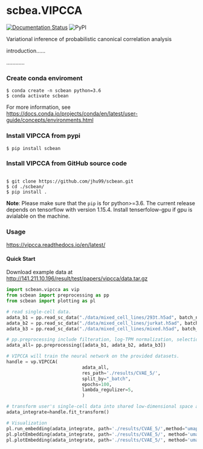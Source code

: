 # scbea.VIPCCA
[![Documentation Status](https://readthedocs.org/projects/vipcca/badge/?version=latest)](https://vipcca.readthedocs.io/en/latest/?badge=latest)
![PyPI](https://img.shields.io/pypi/v/scbean?color=blue)

Variational inference of probabilistic canonical correlation analysis

introduction......

............

### Create conda enviroment

```shell
$ conda create -n scbean python=3.6
$ conda activate scbean
```
For more information, see https://docs.conda.io/projects/conda/en/latest/user-guide/concepts/environments.html

### Install VIPCCA from pypi

```shell
$ pip install scbean
```

### Install VIPCCA from GitHub source code
```shell

$ git clone https://github.com/jhu99/scbean.git
$ cd ./scbean/
$ pip install .
```

**Note**: Please make sure that the `pip` is for python>=3.6. The current release depends on tensorflow with version 1.15.4. Install tenserfolow-gpu if gpu is avialable on the machine.


### Usage

https://vipcca.readthedocs.io/en/latest/

#### Quick Start

Download example data at http://141.211.10.196/result/test/papers/vipcca/data.tar.gz

```python
import scbean.vipcca as vip
from scbean import preprocessing as pp
from scbean import plotting as pl

# read single-cell data.
adata_b1 = pp.read_sc_data("./data/mixed_cell_lines/293t.h5ad", batch_name="293t")
adata_b2 = pp.read_sc_data("./data/mixed_cell_lines/jurkat.h5ad", batch_name="jurkat")
adata_b3 = pp.read_sc_data("./data/mixed_cell_lines/mixed.h5ad", batch_name="mixed")

# pp.preprocessing include filteration, log-TPM normalization, selection of highly variable genes.
adata_all= pp.preprocessing([adata_b1, adata_b2, adata_b3])

# VIPCCA will train the neural network on the provided datasets.
handle = vp.VIPCCA(
							adata_all,
							res_path='./results/CVAE_5/',
							split_by="_batch",
							epochs=100,
							lambda_regulizer=5,
							)

# transform user's single-cell data into shared low-dimensional space and recover gene expression.
adata_integrate=handle.fit_transform()

# Visualization
pl.run_embedding(adata_integrate, path='./results/CVAE_5/',method="umap")
pl.plotEmbedding(adata_integrate, path='./results/CVAE_5/', method='umap', group_by="_batch",legend_loc="right margin")
pl.plotEmbedding(adata_integrate, path='./results/CVAE_5/', method='umap', group_by="celltype",legend_loc="on data")
```


